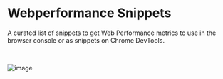 # Webperformance Snippets
A curated list of snippets to get Web Performance metrics to use in the browser console or as snippets on Chrome DevTools.


<!--GFM  Markdown and WYSIWYG Editor - Productive and Extensible-->
<br>

![image](https://github.com/B2-krunalrana/webperformance_snippets/assets/90046525/1f934342-ad47-4372-b242-a6b992ff618e)


